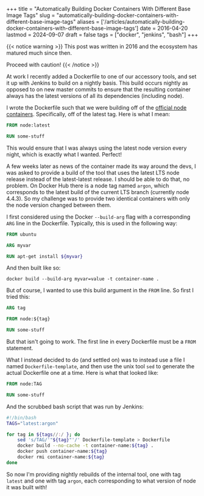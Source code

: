 +++
title = "Automatically Building Docker Containers With Different Base Image Tags"
slug = "automatically-building-docker-containers-with-different-base-image-tags"
aliases = ['/articles/automatically-building-docker-containers-with-different-base-image-tags']
date = 2016-04-20
lastmod = 2024-09-07
draft = false
tags = ["docker", "jenkins", "bash"]
+++

{{< notice warning >}}
This post was written in 2016 and the ecosystem has matured much since then.

Proceed with caution!
{{< /notice >}}

At work I recently added a Dockerfile to one of our accessory tools, and set it up with Jenkins to build on a nightly basis. This build occurs nightly as opposed to on new master commits to ensure that the resulting container always has the latest versions of all its dependencies (including node).

I wrote the Dockerfile such that we were building off of the [official node containers](https://hub.docker.com/_/node). Specifically, off of the latest tag. Here is what I mean:

```Dockerfile
FROM node:latest

RUN some-stuff
```

This would ensure that I was always using the latest node version every night, which is exactly what I wanted. Perfect!

A few weeks later as news of the container made its way around the devs, I was asked to provide a build of the tool that uses the latest LTS node release instead of the latest-latest release. I should be able to do that, no problem. On Docker Hub there is a node tag named ``argon``, which corresponds to the latest build of the current LTS branch (currently node 4.4.3). So my challenge was to provide two identical containers with only the node version changed between them.

I first considered using the Docker ``--build-arg`` flag with a corresponding ``ARG`` line in the Dockerfile. Typically, this is used in the following way:

```Dockerfile
FROM ubuntu

ARG myvar

RUN apt-get install ${myvar}
```

And then built like so:

```shell
docker build --build-arg myvar=value -t container-name .
```

But of course, I wanted to use this build argument in the ``FROM`` line. So first I tried this:

```Dockerfile
ARG tag

FROM node:${tag}

RUN some-stuff
```


But that isn't going to work. The first line in every Dockerfile must be a ``FROM`` statement.

What I instead decided to do (and settled on) was to instead use a file I named ``Dockerfile-template``, and then use the unix tool ``sed`` to generate the actual Dockerfile one at a time. Here is what that looked like:

```Dockerfile
FROM node:TAG

RUN some-stuff
```

And the scrubbed bash script that was run by Jenkins:

```bash
#!/bin/bash
TAGS="latest:argon"

for tag in ${tags//:/ }; do
    sed 's/TAG/'"${tag}"'/' Dockerfile-template > Dockerfile
    docker build --no-cache -t container-name:${tag} .
    docker push container-name:${tag}
    docker rmi container-name:${tag}
done
```



So now I'm providing nightly rebuilds of the internal tool, one with tag ``latest`` and one with tag ``argon``, each corresponding to what version of node it was built with!

